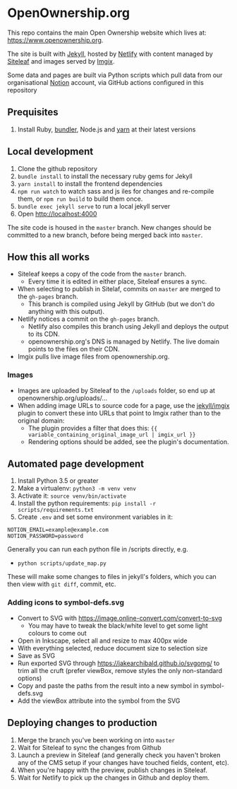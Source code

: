 # OpenOwnership.org

This repo contains the main Open Ownership website which lives at:
https://www.openownership.org.

The site is built with [Jekyll](https://jekyllrb.com/), hosted by
[Netlify](https://www.netlify.com/) with content managed by
[Siteleaf](https://www.siteleaf.com/) and images served by
[Imgix](https://www.imgix.com/).

Some data and pages are built via Python scripts which pull data from our
organisational [Notion](https://notion.so) account, via GitHub actions configured
in this repository

## Prequisites
1. Install Ruby, [bundler](https://bundler.io/), Node.js and [yarn](https://yarnpkg.com/) at their latest versions

## Local development
1. Clone the github repository
2. `bundle install` to install the necessary ruby gems for Jekyll
3. `yarn install` to install the frontend dependencies
4. `npm run watch` to watch sass and js iles for changes and re-compile them,
   or `npm run build` to build them once.
5. `bundle exec jekyll serve` to run a local jekyll server
6. Open [http://localhost:4000](http://localhost:4000)

The site code is housed in the `master` branch. New changes should be committed to a new branch, before being merged back into `master`.

## How this all works

* Siteleaf keeps a copy of the code from the `master` branch.
   * Every time it is edited in either place, Siteleaf ensures a sync.
* When selecting to publish in Sitelaf, commits on `master` are merged to the `gh-pages` branch.
   * This branch is compiled using Jekyll by GitHub (but we don't do anything with this output).
* Netlify notices a commit on the `gh-pages` branch.
   * Netlify also compiles this branch using Jekyll and deploys the output to its CDN.
   * openownership.org's DNS is managed by Netlify. The live domain points to the files on their CDN.
* Imgix pulls live image files from openownership.org.

### Images

* Images are uploaded by Siteleaf to the `/uploads` folder, so end up at openownership.org/uploads/...
* When adding image URLs to source code for a page, use the [jekyll/imgix](https://github.com/imgix/jekyll-imgix) plugin to convert these into URLs that point to Imgix rather than to the original domain:
   * The plugin provides a filter that does this: `{{ variable_containing_original_image_url | imgix_url }}`
   * Rendering options should be added, see the plugin's documentation.

## Automated page development
1. Install Python 3.5 or greater
2. Make a virtualenv: `python3 -m venv venv`
3. Activate it: `source venv/bin/activate`
4. Install the python requirements: `pip install -r scripts/requirements.txt`
5. Create `.env` and set some environment variables in it:

```shell
NOTION_EMAIL=example@example.com
NOTION_PASSWORD=password
```

Generally you can run each python file in /scripts directly, e.g.
- `python scripts/update_map.py`

These will make some changes to files in jekyll's folders, which you can then
view with `git diff`, commit, etc.

### Adding icons to symbol-defs.svg

- Convert to SVG with https://image.online-convert.com/convert-to-svg
  - You may have to tweak the black/white level to get some light colours to
    come out
- Open in Inkscape, select all and resize to max 400px wide
- With everything selected, reduce document size to selection size
- Save as SVG
- Run exported SVG through https://jakearchibald.github.io/svgomg/ to trim all
  the cruft (prefer viewBox, remove styles the only non-standard options)
- Copy and paste the paths from the result into a new symbol in symbol-defs.svg
- Add the viewBox attribute into the symbol from the SVG

## Deploying changes to production

1. Merge the branch you've been working on into `master`
2. Wait for Siteleaf to sync the changes from Github
3. Launch a preview in Siteleaf (and generally check you haven't broken any of
   the CMS setup if your changes have touched fields, content, etc).
4. When you're happy with the preview, publish changes in Siteleaf.
5. Wait for Netlify to pick up the changes in Github and deploy them.
